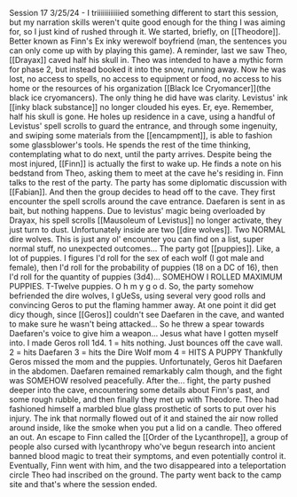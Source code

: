 Session 17 3/25/24 - I triiiiiiiiiiiied something different to start this session, but my narration skills weren't quite good enough for the thing I was aiming for, so I just kind of rushed through it. We started, briefly, on [[Theodore]]. Better known as Finn's Ex inky werewolf boyfriend (man, the sentences you can only come up with by playing this game). A reminder, last we saw Theo, [[Drayax]] caved half his skull in. Theo was intended to have a mythic form for phase 2, but instead booked it into the snow, running away. Now he was lost, no access to spells, no access to equipment or food, no access to his home or the resources of his organization [[Black Ice Cryomancer]](the black ice cryomancers). The only thing he did have was clarity. Levistus' ink [[inky black substance]] no longer clouded his eyes. Er, eye. Remember, half his skull is gone. He holes up residence in a cave, using a handful of Levistus' spell scrolls to guard the entrance, and through some ingenuity, and swiping some materials from the [[encampment]], is able to fashion some glassblower's tools. He spends the rest of the time thinking, contemplating what to do next, until the party arrives. Despite being the most injured, [[Finn]] is actually the first to wake up. He finds a note on his bedstand from Theo, asking them to meet at the cave he's residing in. Finn talks to the rest of the party. The party has some diplomatic discussion with [[Fabian]]. And then the group decides to head off to the cave. They first encounter the spell scrolls around the cave entrance. Daefaren is sent in as bait, but nothing happens. Due to levistus' magic being overloaded by Drayax, his spell scrolls [[Mausoleum of Levistus]] no longer activate, they just turn to dust. Unfortunately inside are two [[dire wolves]]. Two NORMAL dire wolves. This is just any ol' encounter you can find on a list, super normal stuff, no unexpected outcomes...
The party got [[puppies]].
Like, a lot of puppies. I figures I'd roll for the sex of each wolf (I got male and female), then I'd roll for the probability of puppies (18 on a DC of 16), then I'd roll for the quantity of puppies (3d4)... SOMEHOW I ROLLED MAXIMUM PUPPIES. T-Twelve puppies. O h   m y   g o d. So, the party somehow befriended the dire wolves, I gUeSs, using several very good rolls and convincing Geros to put the flaming hammer away. At one point it did get dicy though, since [[Geros]] couldn't see Daefaren in the cave, and wanted to make sure he wasn't being attacked... So he threw a spear towards Daefaren's voice to give him a weapon... Jesus what have I gotten myself into. I made Geros roll 1d4.
1 = hits nothing. Just bounces off the cave wall.
2 = hits Daefaren
3 = hits the Dire Wolf mom
4 = HITS A PUPPY
Thankfully Geros missed the mom and the puppies. Unfortunately, Geros hit Daefaren in the abdomen. Daefaren remained remarkably calm though, and the fight was SOMEHOW resolved peacefully. After the... fight, the party pushed deeper into the cave, encountering some details about Finn's past, and some rough rubble, and then finally they met up with Theodore. Theo had fashioned himself a marbled blue glass prosthetic of sorts to put over his injury. The ink that normally flowed out of it and stained the air now rolled around inside, like the smoke when you put a lid on a candle. Theo offered an out. An escape to Finn called the [[Order of the Lycanthrope]], a group of people also cursed with lycanthropy who've begun research into ancient banned blood magic to treat their symptoms, and even potentially control it. Eventually, Finn went with him, and the two disappeared into a teleportation circle Theo had inscribed on the ground. The party went back to the camp site and that's where the session ended. 